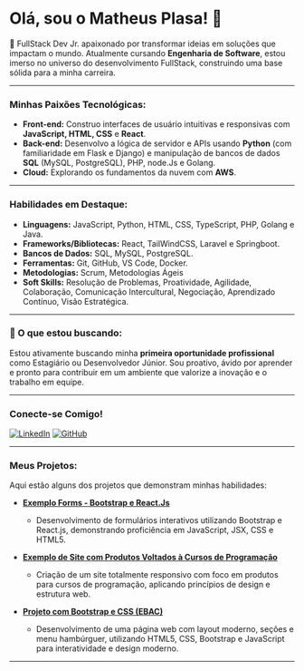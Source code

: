 # Olá, sou o Matheus Plasa! 👋

🚀 FullStack Dev Jr. apaixonado por transformar ideias em soluções que impactam o mundo. Atualmente cursando **Engenharia de Software**, estou imerso no universo do desenvolvimento FullStack, construindo uma base sólida para a minha carreira.

---

### Minhas Paixões Tecnológicas:

-   **Front-end:** Construo interfaces de usuário intuitivas e responsivas com **JavaScript, HTML, CSS** e **React**.
-   **Back-end:** Desenvolvo a lógica de servidor e APIs usando **Python** (com familiaridade em Flask e Django) e manipulação de bancos de dados **SQL** (MySQL, PostgreSQL), PHP, node.Js e Golang.
-   **Cloud:** Explorando os fundamentos da nuvem com **AWS**.

---

### Habilidades em Destaque:

-   **Linguagens:** JavaScript, Python, HTML, CSS, TypeScript, PHP, Golang e Java.
-   **Frameworks/Bibliotecas:** React, TailWindCSS, Laravel e Springboot.
-   **Bancos de Dados:** SQL, MySQL, PostgreSQL.
-   **Ferramentas:** Git, GitHub, VS Code, Docker.
-   **Metodologias:** Scrum, Metodologias Ágeis
-   **Soft Skills:** Resolução de Problemas, Proatividade, Agilidade, Colaboração, Comunicação Intercultural, Negociação, Aprendizado Contínuo, Visão Estratégica.

---


### 🌱 O que estou buscando:

Estou ativamente buscando minha **primeira oportunidade profissional** como Estagiário ou Desenvolvedor Júnior. Sou proativo, ávido por aprender e pronto para contribuir em um ambiente que valorize a inovação e o trabalho em equipe.

---

### Conecte-se Comigo!

[![LinkedIn](https://img.shields.io/badge/LinkedIn-0077B5?style=for-the-badge&logo=linkedin&logoColor=white)](https://www.linkedin.com/in/matheus-plasa/)
[![GitHub](https://img.shields.io/badge/GitHub-100000?style=for-the-badge&logo=github&logoColor=white)](https://github.com/matheusplasa)

---

### Meus Projetos:

Aqui estão alguns dos projetos que demonstram minhas habilidades:

-   [**Exemplo Forms - Bootstrap e React.Js**](https://bootstrapform-nine.vercel.app/)
    * Desenvolvimento de formulários interativos utilizando Bootstrap e React.js, demonstrando proficiência em JavaScript, JSX, CSS e HTML5.

-   [**Exemplo de Site com Produtos Voltados à Cursos de Programação**](https://css-responsivo-xi-gules.vercel.app/)
    * Criação de um site totalmente responsivo com foco em produtos para cursos de programação, aplicando princípios de design e estrutura web.

-   [**Projeto com Bootstrap e CSS (EBAC)**](https://projeto-3-mu-roan.vercel.app/)
    * Desenvolvimento de uma página web com layout moderno, seções e menu hambúrguer, utilizando HTML5, CSS, Bootstrap e JavaScript para interatividade e design moderno.

---
